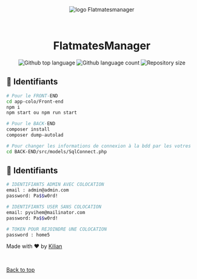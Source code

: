<div align="center" id="top"> 
  <img src="" alt="logo Flatmatesmanager" />

  &#xa0;

</div>

<h1 align="center">FlatmatesManager</h1>

<p align="center">
  <img alt="Github top language" src="https://img.shields.io/github/languages/top/KilianOlry/colocation?color=56BEB8">

  <img alt="Github language count" src="https://img.shields.io/github/languages/count/KilianOlry/colocation?color=56BEB8">

  <img alt="Repository size" src="https://img.shields.io/github/repo-size/KilianOlry/colocation?color=56BEB8">
</p>

## :checkered_flag: Identifiants ##

```bash
# Pour le FRONT-END
cd app-colo/Front-end
npm i
npm start ou npm run start

# Pour le BACK-END
composer install
composer dump-autolad

# Pour changer les informations de connexion à la bdd par les votres
cd BACK-END/src/models/SqlConnect.php
```

## :checkered_flag: Identifiants ##

```bash
# IDENTIFIANTS ADMIN AVEC COLOCATION
email : admin@admin.com
password: Pa$$w0rd!

# IDENTIFIANTS USER SANS COLOCATION
email: pyvihem@mailinator.com
password: Pa$$w0rd!

# TOKEN POUR REJOINDRE UNE COLOCATION
password : home5
```

Made with :heart: by <a href="https://github.com/KilianOlry" target="_blank">Kilian</a>

&#xa0;

<a href="#top">Back to top</a>